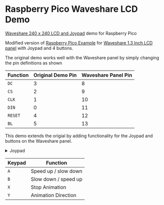 # Raspberry Pico Waveshare LCD Demo
[Waveshare 240 x 240 LCD and Joypad](Pico-LCD-1.3-1.jpg) demo for Raspberry Pico

Modified version of [Raspberry Pico Example](https://github.com/raspberrypi/pico-examples/tree/master/pio/st7789_lcd) for
[Waveshare 1.3 Inch LCD panel](https://www.waveshare.com/wiki/Pico-LCD-1.3) with Joypad and 4 buttons.

The original demo works well with the Waveshare panel by simply changing the pin definitions as shown


| Function   | Original Demo Pin | Waveshare Panel Pin | 
| -----------|------------------ | --------------------|
| `DC`       |        3          |         8           |
| `CS`       |        2          |         9           |
| `CLK`      |        1          |         10          |
| `DIN`      |        0          |         11          |
| `RESET`    |        4          |         12          |
| `BL`       |        5          |         13          |

This demo extends the origial by adding functionality for the Joypad and buttons on the Waveshare panel.

<details><summary>Joypad</summary>
<p>

| Joypad     | Function              |
| -----------|---------------------- |
| `UP`       |  Static Image - Up    |
| `DOWN`     |  Static Image - Down  |
| `LEFT`     |  Static Image - Left  |
| `RIGHT`    |  Static Image - Right |
| `CENTRE`   |  (Re)Start Animation  | 

</p>
</details>

| Keypad     | Function              |
| -----------|---------------------- |
| `A`        | Speed up / slow down  |
| `B`        | Slow down / speed up  |
| `X`        | Stop Animation        |
| `Y`        | Animation Direction   |




